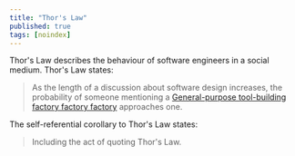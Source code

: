 ```yaml
---
title: "Thor's Law"
published: true
tags: [noindex]
---
```


Thor's Law describes the behaviour of software engineers in a social medium. Thor's Law states:

> As the length of a discussion about software design increases, the probability of someone mentioning a [General-purpose tool-building factory factory factory][1] approaches one.

The self-referential corollary to Thor's Law states:

> Including the act of quoting Thor's Law.

[1]: https://www.danstroot.com/posts/2018-10-03-hammer-factories
